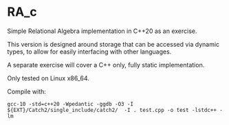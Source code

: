 # RA_c

Simple Relational Algebra implementation in C++20 as an exercise.

This version is designed around storage that can be accessed via dynamic types,
to allow for easily interfacing with other languages.

A separate exercise will cover a C++ only, fully static implementation.

Only tested on Linux x86_64.

Compile with:

    gcc-10 -std=c++20 -Wpedantic -ggdb -O3 -I ${EXT}/Catch2/single_include/catch2/  -I . test.cpp -o test -lstdc++ -lm
